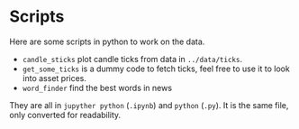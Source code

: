 # Scripts

Here are some scripts in python to work on the data.
 - `candle_sticks` plot candle ticks from data in `../data/ticks`.
 - `get_some_ticks` is a dummy code to fetch ticks, feel free to use it to look into asset prices.
 - `word_finder` find the best words in news

 They are all in `jupyther python` (`.ipynb`) and `python` (`.py`). It is the same file, only converted for readability.

